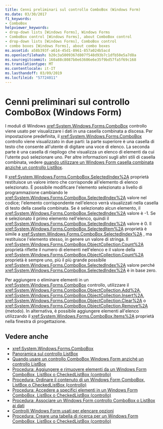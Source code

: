 ```yaml
---
title: Cenni preliminari sul controllo ComboBox (Windows Form)
ms.date: 03/30/2017
f1_keywords:
- ComboBox
helpviewer_keywords:
- drop-down lists [Windows Forms], Windows Forms
- ComboBox control [Windows Forms], about ComboBox control
- drop-down lists [Windows Forms], ComboBox control
- combo boxes [Windows Forms], about combo boxes
ms.assetid: a58b393f-a614-45d1-8961-857a024b5acd
ms.openlocfilehash: b20c3a5009367d807f548d93b7c1dfb50e5a7d8a
ms.sourcegitcommit: 160a88c8087b0e63606e6e35f9bd57fa5f69c168
ms.translationtype: MT
ms.contentlocale: it-IT
ms.lasthandoff: 03/09/2019
ms.locfileid: "57724011"
---
```

# <a name="combobox-control-overview-windows-forms"></a>Cenni preliminari sul controllo ComboBox (Windows Form)
I moduli di Windows <xref:System.Windows.Forms.ComboBox> controllo viene usato per visualizzare i dati in una casella combinata a discesa. Per impostazione predefinita, il <xref:System.Windows.Forms.ComboBox> controllo viene visualizzato in due parti: la parte superiore è una casella di testo che consente all'utente di digitare una voce di elenco. La seconda parte è una casella di riepilogo che visualizza un elenco di elementi da cui l'utente può selezionare uno. Per altre informazioni sugli altri stili di casella combinata, vedere [quando utilizzare un Windows Form casella combinata anziché un controllo ListBox](when-to-use-a-windows-forms-combobox-instead-of-a-listbox.md).  
  
 Il <xref:System.Windows.Forms.ComboBox.SelectedIndex%2A> proprietà restituisce un valore intero che corrisponde all'elemento di elenco selezionato. È possibile modificare l'elemento selezionato a livello di programmazione cambiando le <xref:System.Windows.Forms.ComboBox.SelectedIndex%2A> valore nel codice; l'elemento corrispondente nell'elenco verrà visualizzati nella casella di testo della casella combinata. Se è selezionato alcun elemento, il <xref:System.Windows.Forms.ComboBox.SelectedIndex%2A> valore è -1. Se è selezionato il primo elemento nell'elenco, quindi il <xref:System.Windows.Forms.ComboBox.SelectedIndex%2A> valore è 0. Il <xref:System.Windows.Forms.ComboBox.SelectedItem%2A> proprietà è simile a <xref:System.Windows.Forms.ComboBox.SelectedIndex%2A> , ma restituisce l'elemento stesso, in genere un valore di stringa. Il <xref:System.Windows.Forms.ComboBox.ObjectCollection.Count%2A> proprietà riflette il numero di elementi nell'elenco e il valore della <xref:System.Windows.Forms.ComboBox.ObjectCollection.Count%2A> proprietà è sempre uno, più il più grande possibile <xref:System.Windows.Forms.ComboBox.SelectedIndex%2A> valore perché <xref:System.Windows.Forms.ComboBox.SelectedIndex%2A> è in base zero.  
  
 Per aggiungere o eliminare elementi in un <xref:System.Windows.Forms.ComboBox> controllo, utilizzare il <xref:System.Windows.Forms.ComboBox.ObjectCollection.Add%2A>, <xref:System.Windows.Forms.ComboBox.ObjectCollection.Insert%2A>, <xref:System.Windows.Forms.ComboBox.ObjectCollection.Clear%2A> o <xref:System.Windows.Forms.ComboBox.ObjectCollection.Remove%2A> (metodo). In alternativa, è possibile aggiungere elementi all'elenco utilizzando il <xref:System.Windows.Forms.ComboBox.Items%2A> proprietà nella finestra di progettazione.  
  
## <a name="see-also"></a>Vedere anche
- <xref:System.Windows.Forms.ComboBox>
- [Panoramica sul controllo ListBox](listbox-control-overview-windows-forms.md)
- [Quando usare un controllo ComboBox Windows Form anziché un controllo ListBox](when-to-use-a-windows-forms-combobox-instead-of-a-listbox.md)
- [Procedura: Aggiungere e rimuovere elementi da un Windows Form ComboBox, ListBox o CheckedListBox (controllo)](add-and-remove-items-from-a-wf-combobox.md)
- [Procedura: Ordinare il contenuto di un Windows Form ComboBox, ListBox o CheckedListBox (controllo)](sort-the-contents-of-a-wf-combobox-listbox-or-checkedlistbox-control.md)
- [Procedura: Accedere a specifici elementi in un Windows Form ComboBox, ListBox o CheckedListBox (controllo)](access-specific-items-in-a-wf-combobox-listbox-or-checkedlistbox.md)
- [Procedura: Associare un Windows Form controllo ComboBox o ListBox ai dati](how-to-bind-a-windows-forms-combobox-or-listbox-control-to-data.md)
- [Controlli Windows Form usati per elencare opzioni](windows-forms-controls-used-to-list-options.md)
- [Procedura: Creare una tabella di ricerca per un Windows Form ComboBox, ListBox o CheckedListBox (controllo)](create-a-lookup-table-for-a-wf-combobox-listbox.md)
